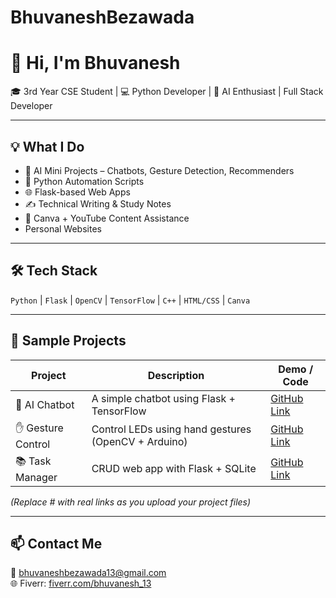 # BhuvaneshBezawada
# 👋 Hi, I'm Bhuvanesh

🎓 3rd Year CSE Student | 💻 Python Developer | 🤖 AI Enthusiast | Full Stack Developer 

---

## 💡 What I Do
- 🧠 AI Mini Projects – Chatbots, Gesture Detection, Recommenders
- 🐍 Python Automation Scripts
- 🌐 Flask-based Web Apps
- ✍️ Technical Writing & Study Notes
- 🎨 Canva + YouTube Content Assistance
- Personal Websites 

---

## 🛠️ Tech Stack
`Python` | `Flask` | `OpenCV` | `TensorFlow` | `C++` | `HTML/CSS` | `Canva`

---

## 🔧 Sample Projects

| Project | Description | Demo / Code |
|--------|-------------|-------------|
| 🧠 AI Chatbot | A simple chatbot using Flask + TensorFlow | [GitHub Link](#) |
| ✋ Gesture Control | Control LEDs using hand gestures (OpenCV + Arduino) | [GitHub Link](#) |
| 📚 Task Manager | CRUD web app with Flask + SQLite | [GitHub Link](#) |

*(Replace # with real links as you upload your project files)*

---

## 📫 Contact Me
📧 bhuvaneshbezawada13@gmail.com  
🌐 Fiverr: [fiverr.com/bhuvanesh_13](https://www.fiverr.com/)  
